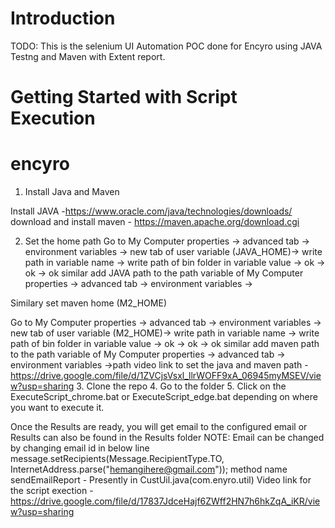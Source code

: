 # Introduction 
TODO: This is the selenium UI Automation POC done for Encyro using JAVA Testng and Maven with Extent report.

# Getting Started with Script Execution
# encyro
1. Install Java and Maven

Install JAVA -https://www.oracle.com/java/technologies/downloads/
download and install maven - https://maven.apache.org/download.cgi

2. Set the home path
Go to My Computer properties -> advanced tab -> environment variables -> new tab of user variable (JAVA_HOME)-> write path in variable name -> write path of bin folder in variable value -> ok -> ok -> ok
similar add JAVA path to the path variable of My Computer properties -> advanced tab -> environment variables ->

Similary set maven home (M2_HOME)


Go to My Computer properties -> advanced tab -> environment variables -> new tab of user variable (M2_HOME)-> write path in variable name -> write path of bin folder in variable value -> ok -> ok -> ok
similar add maven path to the path variable of My Computer properties -> advanced tab -> environment variables ->path
video link to set the java and maven path - https://drive.google.com/file/d/1ZVCjsVsxl_llrWOFF9xA_06945myMSEV/view?usp=sharing
3. Clone the repo
4. Go to the folder
5. Click on the ExecuteScript_chrome.bat or ExecuteScript_edge.bat depending on where you want to execute it.

Once the Results are ready, you will get email to the configured email or Results can also be found in the Results folder
NOTE: Email can be changed by changing email id in below line
message.setRecipients(Message.RecipientType.TO, InternetAddress.parse("hemangihere@gmail.com"));
method name sendEmailReport - Presently in CustUil.java(com.enyro.util)
Video link for the script exection - https://drive.google.com/file/d/17837JdceHajf6ZWff2HN7h6hkZqA_iKR/view?usp=sharing

